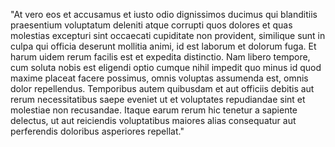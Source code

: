 "At vero eos et accusamus et iusto odio dignissimos ducimus qui blanditiis praesentium voluptatum 
deleniti atque corrupti quos dolores et quas molestias excepturi sint occaecati cupiditate non provident,
 similique sunt in culpa qui officia deserunt mollitia animi, id est laborum et dolorum fuga. Et harum 
 uidem rerum facilis est et expedita distinctio. Nam libero tempore, cum soluta nobis est eligendi 
 optio cumque nihil impedit quo minus id quod maxime placeat facere possimus, omnis voluptas assumenda 
 est, omnis dolor repellendus. Temporibus autem quibusdam et aut officiis debitis aut rerum necessitatibus
 saepe eveniet ut et voluptates repudiandae sint et molestiae non recusandae. Itaque earum rerum hic 
 tenetur a sapiente delectus, ut aut reiciendis voluptatibus maiores alias consequatur aut perferendis
 doloribus asperiores repellat."